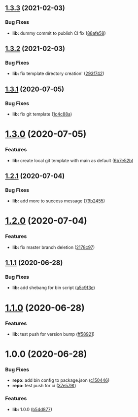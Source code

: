 ## [1.3.3](https://github.com/good-idea/no-masters/compare/v1.3.2...v1.3.3) (2021-02-03)


### Bug Fixes

* **lib:** dummy commit to publish CI fix ([88afe58](https://github.com/good-idea/no-masters/commit/88afe58eb27f1cd58ea344caea94ba84a4baacdb))

## [1.3.2](https://github.com/good-idea/no-masters/compare/v1.3.1...v1.3.2) (2021-02-03)


### Bug Fixes

* **lib:** fix template directory creation' ([293f742](https://github.com/good-idea/no-masters/commit/293f742d4497d5375136d0cf51bcc2e089216e56))

## [1.3.1](https://github.com/good-idea/no-masters/compare/v1.3.0...v1.3.1) (2020-07-05)


### Bug Fixes

* **lib:** fix git template ([1c4c88a](https://github.com/good-idea/no-masters/commit/1c4c88aad324f20eb3c74f8d5ea888d90d7157e2))

# [1.3.0](https://github.com/good-idea/no-masters/compare/v1.2.1...v1.3.0) (2020-07-05)


### Features

* **lib:** create local git template with main as default ([6b7e52b](https://github.com/good-idea/no-masters/commit/6b7e52bde0f5657d751dc7fd260a320e126c54fe))

## [1.2.1](https://github.com/good-idea/no-masters/compare/v1.2.0...v1.2.1) (2020-07-04)


### Bug Fixes

* **lib:** add more to success message ([79b2455](https://github.com/good-idea/no-masters/commit/79b245551bbd001ee4f4ed4afee6f871abfc697a))

# [1.2.0](https://github.com/good-idea/no-masters/compare/v1.1.1...v1.2.0) (2020-07-04)


### Features

* **lib:** fix master branch deletion ([2178c97](https://github.com/good-idea/no-masters/commit/2178c9773d22a27d998370d446f60ec9740c7d25))

## [1.1.1](https://github.com/good-idea/no-masters/compare/v1.1.0...v1.1.1) (2020-06-28)


### Bug Fixes

* **lib:** add shebang for bin script ([a5c9f3e](https://github.com/good-idea/no-masters/commit/a5c9f3e1ea4de8fa08ad412495559104d545f953))

# [1.1.0](https://github.com/good-idea/no-masters/compare/v1.0.0...v1.1.0) (2020-06-28)


### Features

* **lib:** test push for version bump ([ff58921](https://github.com/good-idea/no-masters/commit/ff589210d356cafc8aaa4310144c58b7d792c71f))

# 1.0.0 (2020-06-28)


### Bug Fixes

* **repo:** add bin config to package.json ([c150446](https://github.com/good-idea/no-masters/commit/c150446cda7a5df15c3015128b7e6da26726c372))
* **repo:** test push for ci ([37e579f](https://github.com/good-idea/no-masters/commit/37e579fb1cd108bc8f300be1fabeb964e6738093))


### Features

* **lib:** 1.0.0 ([b54d877](https://github.com/good-idea/no-masters/commit/b54d8774e40fb8e2a1a642968d79a9c8ab054a41))
